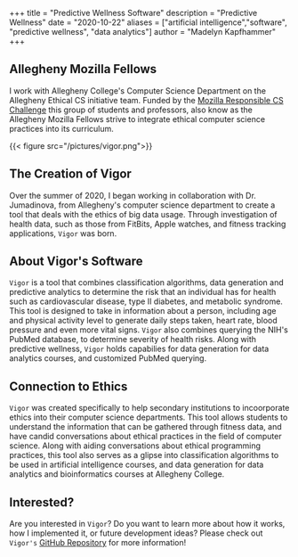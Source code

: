 +++
title = "Predictive Wellness Software"
description = "Predictive Wellness"
date = "2020-10-22"
aliases = ["artificial intelligence","software", "predictive wellness", "data analytics"]
author = "Madelyn Kapfhammer"
+++

## Allegheny Mozilla Fellows

I work with Allegheny College's Computer Science Department on the Allegheny Ethical CS initiative team. Funded by the [Mozilla Responsible CS Challenge](https://foundation.mozilla.org/en/initiatives/responsible-cs/) this group of students and professors, also know as the Allegheny Mozilla Fellows strive to integrate ethical computer science practices into its curriculum.

{{< figure src="/pictures/vigor.png">}}

## The Creation of Vigor

Over the summer of 2020, I began working in collaboration with Dr. Jumadinova, from Allegheny's computer science department to create a tool that deals with the ethics of big data usage. Through investigation of health data, such as those from FitBits, Apple watches, and fitness tracking applications, `Vigor` was born.

## About Vigor's Software

`Vigor` is a tool that combines classification algorithms, data generation and predictive analytics to determine the risk that an individual has for health such as cardiovascular disease, type II diabetes, and metabolic syndrome. This tool is designed to take in information about a person, including age and physical activity level to generate daily steps taken, heart rate, blood pressure and even more vital signs. `Vigor` also combines querying the NIH's PubMed database, to determine severity of health risks. Along with predictive wellness, `Vigor` holds capabilies for data generation for data analytics courses, and customized PubMed querying.

## Connection to Ethics

`Vigor` was created specifically to help secondary institutions to incoorporate ethics into their computer science departments. This tool allows students to understand the information that can be gathered through fitness data, and have candid conversations about ethical practices in the field of computer science. Along with aiding conversations about ethical programming practices, this tool also serves as a glipse into classification algorithms to be used in artificial intelligence courses, and data generation for data analytics and bioinformatics courses at Allegheny College.

## Interested?

Are you interested in `Vigor`? Do you want to learn more about how it works, how I implemented it, or future development ideas? Please check out `Vigor's` [GitHub Repository](https://github.com/Allegheny-Mozilla-Fellows/predictiveWellness) for more information!
